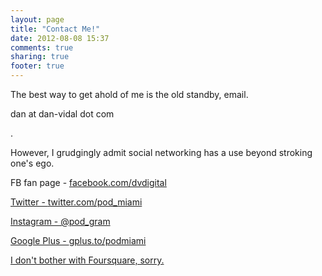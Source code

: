 ```yaml
---
layout: page
title: "Contact Me!"
date: 2012-08-08 15:37
comments: true
sharing: true
footer: true
---
```


<p>The best way to get ahold of me is the old standby, email.</p>
<p>dan at dan-vidal dot com</p>.

<p>However, I grudgingly admit social networking has a use beyond stroking one's ego.</p>
<p>FB fan page - <a href="http://facebook.com/dvdigital">facebook.com/dvdigital</p>
<p>Twitter - <a href="http://twitter.com/pod_miami">twitter.com/pod_miami</p>
<p>Instagram - @pod_gram</p>
<p>Google Plus - <a href="http://gplus.to/podmiami">gplus.to/podmiami</p>

<p>I don't bother with Foursquare, sorry.</p>



